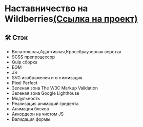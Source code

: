 
# Наставничество на Wildberries[(Ссылка на проект)](https://vetosy.github.io/WB/)



## 🛠 Стэк
- Волатильная,Адаптивная,Кроссбраузерная верстка
- SCSS препроцессор
- Gulp сборка
- БЭМ
- JS
- SVG изображения и оптимизация
- Pixel Perfect
- Зеленая зона The W3C Markup Validation
- Зеленая зона Google Lighthouse
- Модульность
- Реализация анимаций гридента
- Анимация блоков
- Аккордеон на чистом JS
- Валидация формы
